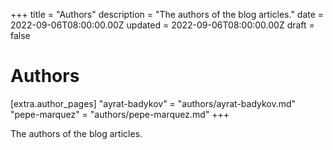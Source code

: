 +++
title = "Authors"
description = "The authors of the blog articles."
date = 2022-09-06T08:00:00.00Z
updated = 2022-09-06T08:00:00.00Z
draft = false

# Authors

[extra.author_pages]
"ayrat-badykov" = "authors/ayrat-badykov.md"
"pepe-marquez" = "authors/pepe-marquez.md"
+++

The authors of the blog articles.
